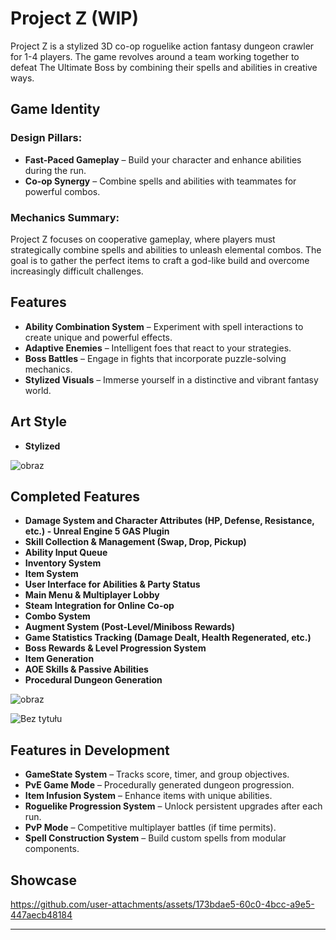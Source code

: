 # Project Z (WIP)

Project Z is a stylized 3D co-op roguelike action fantasy dungeon crawler for 1-4 players. The game revolves around a team working together to defeat The Ultimate Boss by combining their spells and abilities in creative ways.

## Game Identity

### Design Pillars:

- **Fast-Paced Gameplay** – Build your character and enhance abilities during the run.
- **Co-op Synergy** – Combine spells and abilities with teammates for powerful combos.

### Mechanics Summary:

Project Z focuses on cooperative gameplay, where players must strategically combine spells and abilities to unleash elemental combos. The goal is to gather the perfect items to craft a god-like build and overcome increasingly difficult challenges.

## Features

- **Ability Combination System** – Experiment with spell interactions to create unique and powerful effects.
- **Adaptive Enemies** – Intelligent foes that react to your strategies.
- **Boss Battles** – Engage in fights that incorporate puzzle-solving mechanics.
- **Stylized Visuals** – Immerse yourself in a distinctive and vibrant fantasy world.

## Art Style

- **Stylized**
  
![obraz](https://github.com/user-attachments/assets/53222ee8-bb6d-4dd4-a397-591e80b0ee62)


## Completed Features

- **Damage System and Character Attributes (HP, Defense, Resistance, etc.) - Unreal Engine 5 GAS Plugin**
- **Skill Collection & Management (Swap, Drop, Pickup)**
- **Ability Input Queue**
- **Inventory System**
- **Item System**
- **User Interface for Abilities & Party Status**
- **Main Menu & Multiplayer Lobby**
- **Steam Integration for Online Co-op**
- **Combo System**
- **Augment System (Post-Level/Miniboss Rewards)**
- **Game Statistics Tracking (Damage Dealt, Health Regenerated, etc.)**
- **Boss Rewards & Level Progression System**
- **Item Generation**
- **AOE Skills & Passive Abilities**
- **Procedural Dungeon Generation**
  
![obraz](https://github.com/user-attachments/assets/3740ce66-2990-4677-8cde-a6b8349ddc64)

![Bez tytułu](https://github.com/user-attachments/assets/6b5e683d-13c1-4723-81f1-be8ef06f4c9e)

## Features in Development

- **GameState System** – Tracks score, timer, and group objectives.
- **PvE Game Mode** – Procedurally generated dungeon progression.
- **Item Infusion System** – Enhance items with unique abilities.
- **Roguelike Progression System** – Unlock persistent upgrades after each run.
- **PvP Mode** – Competitive multiplayer battles (if time permits).
- **Spell Construction System** – Build custom spells from modular components.


## Showcase

https://github.com/user-attachments/assets/173bdae5-60c0-4bcc-a9e5-447aecb48184


---
